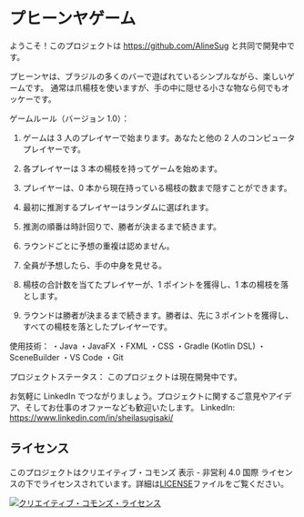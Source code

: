 # プヒーンヤゲーム

ようこそ！このプロジェクトは https://github.com/AlineSug と共同で開発中です。

プヒーンヤは、ブラジルの多くのバーで遊ばれているシンプルながら、楽しいゲームです。
通常は爪楊枝を使いますが、手の中に隠せる小さな物なら何でもオッケーです。

ゲームルール（バージョン 1.0）：

1. ゲームは 3 人のプレイヤーで始まります。あなたと他の 2 人のコンピュータプレイヤーです。

2. 各プレイヤーは 3 本の楊枝を持ってゲームを始めます。

3. プレイヤーは、0 本から現在持っている楊枝の数まで隠すことができます。

4. 最初に推測するプレイヤーはランダムに選ばれます。

5. 推測の順番は時計回りで、勝者が決まるまで続きます。

6. ラウンドごとに予想の重複は認めません。

7. 全員が予想したら、手の中身を見せる。

8. 楊枝の合計数を当てたプレイヤーが、1 ポイントを獲得し、1 本の楊枝を落とします。

9. ラウンドは勝者が決まるまで続きます。勝者は、先に３ポイントを獲得し、すべての楊枝を落としたプレイヤーです。

使用技術：
・Java
・JavaFX
・FXML
・CSS
・Gradle (Kotlin DSL)
・SceneBuilder
・VS Code
・Git

プロジェクトステータス：
このプロジェクトは現在開発中です。

お気軽に LinkedIn でつながりましょう。プロジェクトに関するご意見やアイデア、そしてお仕事のオファーなども歓迎いたします。
LinkedIn: https://www.linkedin.com/in/sheilasugisaki/

## ライセンス

このプロジェクトはクリエイティブ・コモンズ 表示 - 非営利 4.0 国際 ライセンスの下でライセンスされています。詳細は[LICENSE](LICENSE)ファイルをご覧ください。

[![クリエイティブ・コモンズ・ライセンス](https://i.creativecommons.org/l/by-nc/4.0/88x31.png)](http://creativecommons.org/licenses/by-nc/4.0/)
